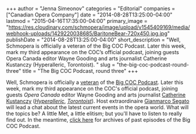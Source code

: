+++
author = "Jenna Simeonov"
categories = "Editorial"
companies = ["Canadian Opera Company"]
date = "2014-08-28T13:25:00-04:00"
lastmod = "2015-04-16T17:35:00-04:00"
primary_image = "https://res.cloudinary.com/schmopera/image/upload/v1545409169/media/webhook-uploads/1429220038685/BaritoneBear-720x450.jpg.jpg"
publishDate = "2014-08-28T13:25:00-04:00"
short_description = "Well, Schmopera is officially a veteran of the Big COC Podcast. Later this week, mark my third appearance on the COC’s official podcast, joining guests Opera Canada editor Wayne Gooding and arts journalist Catherine Kustanczy (Hyperalleric, Torontoist). "
slug = "the-big-coc-podcast-round-three"
title = "The Big COC Podcast, round three"
+++

Well, Schmopera is officially a [veteran](/schmopera-makes-it-to-the-big-leagues/) of the [Big COC Podcast](http://www.coc.ca/ExploreAndLearn/NewToOpera/OnlineLearningCentre/Podcasts.aspx). Later this week, mark my third appearance on the COC's official podcast, joining guests _Opera Canada_ editor Wayne Gooding and arts journalist [Catherine Kustanczy](https://twitter.com/catekustanczy) ([_Hyperalleric_](https://twitter.com/hyperallergic), [_Torontoist_](https://twitter.com/Torontoist)). Host extraordinaire [Gianmarco Segato](https://twitter.com/ducadiposa) will lead a chat about the latest current events in the opera world. What will the topics be? A little Met, a little elitism; but you'll have to listen to really find out. In the meantime, [click here](http://www.coc.ca/ExploreAndLearn/NewToOpera/OnlineLearningCentre/Podcasts.aspx) for archives of past episodes of the Big COC Podcast.
